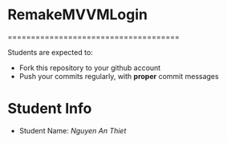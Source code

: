 # RemakeMVVMLogin
=====================================

Students are expected to:
* Fork this repository to your github account
* Push your commits regularly, with **proper** commit messages


Student Info
=========================

* Student Name: *Nguyen An Thiet*



